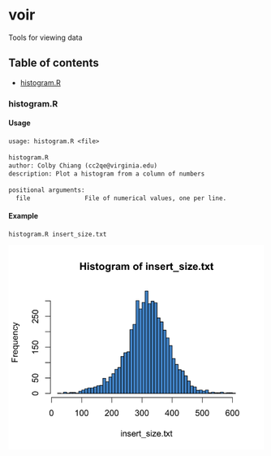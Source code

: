 voir
====

Tools for viewing data

## Table of contents
* [histogram.R](#histogramr)

### histogram.R
#### Usage
```
usage: histogram.R <file>

histogram.R
author: Colby Chiang (cc2qe@virginia.edu)
description: Plot a histogram from a column of numbers

positional arguments:
  file               File of numerical values, one per line.
```

#### Example
```
histogram.R insert_size.txt
```
![Example histogram](examples/figures/insert_size.txt.png?raw=true "Example histogram")